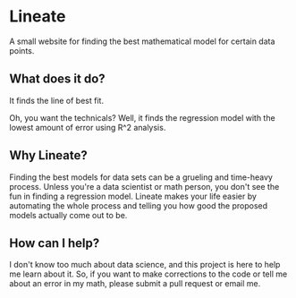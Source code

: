 # Lineate
A small website for finding the best mathematical model for certain data points.

## What does it do?
It finds the line of best fit.

Oh, you want the technicals? Well, it finds the regression model with the lowest amount of error using R^2 analysis.

## Why Lineate?
Finding the best models for data sets can be a grueling and time-heavy process. Unless you're a data scientist or math person, you don't see the fun in finding a regression model. Lineate makes your life easier by automating the whole process and telling you how good the proposed models actually come out to be.

## How can I help?
I don't know too much about data science, and this project is here to help me learn about it. So, if you want to make corrections to the code or tell me about an error in my math, please submit a pull request or email me.
